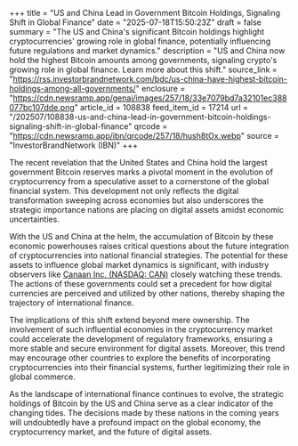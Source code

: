 +++
title = "US and China Lead in Government Bitcoin Holdings, Signaling Shift in Global Finance"
date = "2025-07-18T15:50:23Z"
draft = false
summary = "The US and China's significant Bitcoin holdings highlight cryptocurrencies' growing role in global finance, potentially influencing future regulations and market dynamics."
description = "US and China now hold the highest Bitcoin amounts among governments, signaling crypto's growing role in global finance. Learn more about this shift."
source_link = "https://rss.investorbrandnetwork.com/bdc/us-china-have-highest-bitcoin-holdings-among-all-governments/"
enclosure = "https://cdn.newsramp.app/genai/images/257/18/33e7079bd7a32101ec388077bc107dde.png"
article_id = 108838
feed_item_id = 17214
url = "/202507/108838-us-and-china-lead-in-government-bitcoin-holdings-signaling-shift-in-global-finance"
qrcode = "https://cdn.newsramp.app/ibn/qrcode/257/18/hush8tOx.webp"
source = "InvestorBrandNetwork (IBN)"
+++

<p>The recent revelation that the United States and China hold the largest government Bitcoin reserves marks a pivotal moment in the evolution of cryptocurrency from a speculative asset to a cornerstone of the global financial system. This development not only reflects the digital transformation sweeping across economies but also underscores the strategic importance nations are placing on digital assets amidst economic uncertainties.</p><p>With the US and China at the helm, the accumulation of Bitcoin by these economic powerhouses raises critical questions about the future integration of cryptocurrencies into national financial strategies. The potential for these assets to influence global market dynamics is significant, with industry observers like <a href="https://www.canaan-creative.com" rel="nofollow" target="_blank">Canaan Inc. (NASDAQ: CAN)</a> closely watching these trends. The actions of these governments could set a precedent for how digital currencies are perceived and utilized by other nations, thereby shaping the trajectory of international finance.</p><p>The implications of this shift extend beyond mere ownership. The involvement of such influential economies in the cryptocurrency market could accelerate the development of regulatory frameworks, ensuring a more stable and secure environment for digital assets. Moreover, this trend may encourage other countries to explore the benefits of incorporating cryptocurrencies into their financial systems, further legitimizing their role in global commerce.</p><p>As the landscape of international finance continues to evolve, the strategic holdings of Bitcoin by the US and China serve as a clear indicator of the changing tides. The decisions made by these nations in the coming years will undoubtedly have a profound impact on the global economy, the cryptocurrency market, and the future of digital assets.</p>